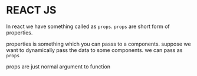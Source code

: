 # REACT JS

In react we have something called as `props`.
`props` are short form of properties.

properties is something which you can passs to a components. suppose we want to dynamically pass the data to some components. we can pass as `props`

props are just normal argument to function
